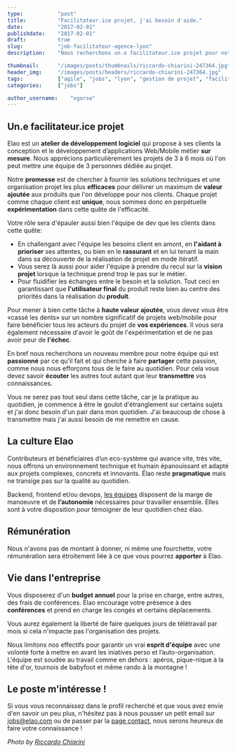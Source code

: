 ```yaml
---
type:           "post"
title:          "Facilitateur.ice projet, j'ai besoin d'aide."
date:           "2017-02-01"
publishdate:    "2017-02-01"
draft:          true
slug:           "job-facilitateur-agence-lyon"
description:    "Nous recherchons un.e facilitateur.ice projet pour notre agence de Lyon."

thumbnail:      "/images/posts/thumbnails/riccardo-chiarini-247364.jpg"
header_img:     "/images/posts/headers/riccardo-chiarini-247364.jpg"
tags:           ["agile", "jobs", "lyon", "gestion de projet", "facilitateur"]
categories:     ["jobs"]

author_username:    "xgorse"
---
```


<!--more-->
## Un.e facilitateur.ice projet

Elao est un **atelier de développement logiciel** qui propose à ses clients la conception et le développement d’applications Web/Mobile métier **sur mesure**. Nous apprécions particulièrement les projets de 3 à 6 mois où l'on peut mettre une équipe de 3 personnes dédiée au projet.

Notre **promesse** est de chercher à fournir les solutions techniques et une organisation projet les plus **efficaces** pour délivrer un maximum de **valeur ajoutée** aux produits que l'on développe pour nos clients.
Chaque projet comme chaque client est **unique**, nous sommes donc en perpétuelle **expérimentation** dans cette quête de l'efficacité.

Votre rôle sera d'épauler aussi bien l'équipe de dev que les clients dans cette quête:

 * En challengant avec l'équipe les besoins client en amont, en **l'aidant à prioriser** ses attentes, ou bien en le **rassurant** et en lui tenant la main dans sa découverte de la réalisation de projet en mode itératif.
 * Vous serez là aussi pour aider l'équipe à prendre du recul sur la **vision projet** lorsque la technique prend trop le pas sur le métier.
 *  Pour fluidifier les échanges entre le besoin et la solution. Tout ceci en garantissant que **l'utilisateur final** du produit reste bien au centre des priorités dans la réalisation du **produit**.

Pour mener à bien cette tâche à **haute valeur ajoutée**, vous devez vous être «cassé les dents» sur un nombre significatif de projets web/mobile pour faire bénéficier tous les acteurs du projet de **vos expériences**.
Il vous sera également nécessaire d'avoir le goût de l'expérimentation et de ne pas avoir peur de **l'échec**.

En bref nous recherchons un nouveau membre pour notre équipe qui est **passionné** par ce qu'il fait et qui cherche à faire **partager** cette passion, comme nous nous efforçons tous de le faire au quotidien.
Pour cela vous devez savoir **écouter** les autres tout autant que leur **transmettre** vos connaissances.

Vous ne serez pas tout seul dans cette tâche, car je la pratique au quotidien, je commence à être le goulot d'étranglement sur certains sujets et j'ai donc besoin d'un pair dans mon quotidien.
J'ai beaucoup de chose à transmettre mais j'ai aussi besoin de me remettre en cause.

## La culture Elao

Contributeurs et bénéficiaires d’un eco-système qui avance vite, très vite, nous offrons un environnement technique et humain épanouissant et adapté aux projets complexes, concrets et innovants. Élao reste **pragmatique** mais ne transige pas sur la qualité au quotidien.

Backend, frontend et/ou devops, [les équipes](https://www.elao.com/fr/la-tribu) disposent de la marge de manoeuvre et de **l’autonomie** nécessaires pour travailler ensemble. Elles sont à votre disposition pour témoigner de leur quotidien chez élao.

## Rémunération

Nous n'avons pas de montant à donner, ni même une fourchette, votre rémunération sera étroitement liée à ce que vous pourrez **apporter** à Elao.

## Vie dans l'entreprise

Vous disposerez d'un **budget annuel** pour la prise en charge, entre autres, des frais de conférences. Elao encourage votre présence à des **conférences** et prend en charge les congés et certains déplacements.

Vous aurez également la liberté de faire quelques jours de télétravail par mois si cela n'impacte pas l'organisation des projets.

Nous limitons nos effectifs pour garantir un vrai **esprit d'équipe** avec une volonté forte à mettre en avant les iniatives perso et l’auto-organisation. L'équipe est soudée au travail comme en dehors : apéros, pique-nique à la tête d'or, tournois de babyfoot et même rando à la montagne !

## Le poste m'intéresse !

Si vous vous reconnaissez dans le profil recherché et que vous avez envie d'en savoir un peu plus, n'hésitez pas à nous pousser un petit email sur [jobs@elao.com](mailto:jobs@elao.com) ou de passer par la  [page contact](https://www.elao.com/fr/nous-contacter/), nous serons heureux de faire votre connaissance !


*Photo by [Riccardo Chiarini](https://unsplash.com/photos/p7huyfLrdzc?utm_source=unsplash&utm_medium=referral&utm_content=creditCopyText)*
